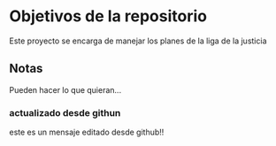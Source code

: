 # Objetivos de la repositorio

Este proyecto se encarga de manejar los planes de la liga de la justicia


## Notas
Pueden hacer lo que quieran...

### actualizado desde githun
este es un mensaje editado desde github!!
